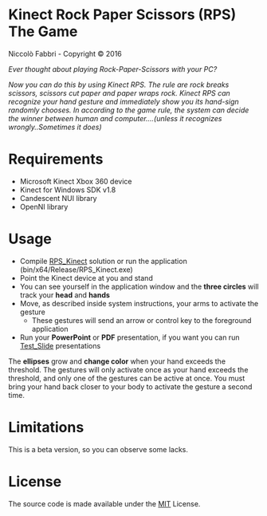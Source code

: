 # Kinect Rock Paper Scissors (RPS) The Game
Niccolò Fabbri - Copyright © 2016

*Ever thought about playing Rock-Paper-Scissors with your PC?*

*Now you can do this by using Kinect RPS. The rule are rock breaks scissors, scissors cut paper and paper wraps rock. Kinect RPS can recognize your hand gesture and immediately show you its hand-sign randomly chooses. In according to the game rule, the system can decide the winner between human and computer....(unless it recognizes wrongly..Sometimes it does)*

# Requirements
- Microsoft Kinect Xbox 360 device
- Kinect for Windows SDK v1.8
- Candescent NUI library
- OpenNI library

# Usage
- Compile [RPS_Kinect](https://github.com/fabbrin/KinecTool/blob/master/Kinect_RPS_Game/RPS_Kinect.sln) solution or run the application (bin/x64/Release/RPS_Kinect.exe)
- Point the Kinect device at you and stand   
- You can see yourself in the application window and the **three circles** will track your **head** and **hands** 
- Move, as described inside system instructions, your arms to activate the gesture
  - These gestures will send an arrow or control key to the foreground application
- Run your **PowerPoint** or **PDF** presentation, if you want you can run [Test_Slide](https://github.com/fabbrin/KinecTool/tree/master/Kinect_PPT_PDF_Control/Test_Slide) presentations

The **ellipses** grow and **change color** when your hand exceeds the threshold. The gestures will only activate once as your hand exceeds the threshold, and only one of the gestures can be active at once. You must bring your hand back closer to your body to activate the gesture a second time.

# Limitations
This is a beta version, so you can observe some lacks.

# License
The source code is made available under the [MIT](https://github.com/fabbrin/KinecTool/blob/master/LICENSE) License. 
